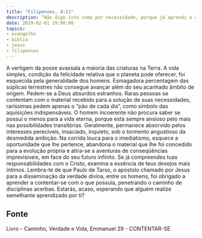 ```yaml
---
title: "Filipenses, 4:11"
description: “Não digo isto como por necessidade, porque já aprendi a contentarme com o que tenho.” — Paulo. (FILIPENSES, capítulo 4, versículo 11.)
date: 2019-02-01 19:00:00
topics: 
- evangelho
- biblia
- jesus
- filipenses
---
```


A vertigem da posse avassala a maioria das criaturas na Terra.
A vida simples, condição da felicidade relativa que o planeta pode oferecer,
foi esquecida pela generalidade dos homens. Esmagadora percentagem das
súplicas terrestres não consegue avançar além do seu acanhado âmbito de
origem.
Pedem-se a Deus absurdos estranhos. Raras pessoas se contentam com o
material recebido para a solução de suas necessidades, raríssimas pedem
apenas o “pão de cada dia”, como símbolo das aquisições indispensáveis.
O homem incoerente não procura saber se possui o menos para a vida
eterna, porque está sempre ansioso pelo mais nas possibilidades transitórias.
Geralmente, permanece absorvido pelos interesses perecíveis, insaciado,
inquieto, sob o tormento angustioso da desmedida ambição. Na corrida louca
para o imediatismo, esquece a oportunidade que lhe pertence, abandona o
material que lhe foi concedido para a evolução própria e atira-se a aventuras de
conseqüências imprevisíveis, em face do seu futuro infinito.
Se já compreendes tuas responsabilidades com o Cristo, examina a
essência de teus desejos mais íntimos. Lembra-te de que Paulo de Tarso, o
apóstolo chamado por Jesus para a disseminação da verdade divina, entre os
homens, foi obrigado a aprender a contentar-se com o que possuía,
penetrando o caminho de disciplinas acerbas.
Estarás, acaso, esperando que alguém realize semelhante aprendizado por
ti?




## Fonte
Livro - Caminho, Verdade e Vida, Emmanuel
29 -  CONTENTAR-SE
